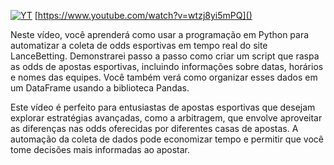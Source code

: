 [![YT](https://i.ytimg.com/vi/wtzj8yi5mPQ/maxresdefault.jpg)](https://www.youtube.com/watch?v=wtzj8yi5mPQ)
[https://www.youtube.com/watch?v=wtzj8yi5mPQ]()

Neste vídeo, você aprenderá como usar a programação em Python para automatizar a coleta de odds esportivas 
em tempo real do site LanceBetting. Demonstrarei passo a passo como criar um script que raspa as odds de
apostas esportivas, incluindo informações sobre datas, horários e nomes das equipes. Você também verá como 
organizar esses dados em um DataFrame usando a biblioteca Pandas.

Este vídeo é perfeito para entusiastas de apostas esportivas que desejam explorar estratégias avançadas, 
como a arbitragem, que envolve aproveitar as diferenças nas odds oferecidas por diferentes casas de apostas. 
A automação da coleta de dados pode economizar tempo e permitir que você tome decisões mais informadas ao apostar.
